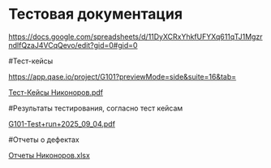 # Тестовая документация

https://docs.google.com/spreadsheets/d/11DyXCRxYhkfUFYXq611qTJ1MgzrndlfQzaJ4VCqQevo/edit?gid=0#gid=0


#Тест-кейсы

https://app.qase.io/project/G101?previewMode=side&suite=16&tab=

[Тест-Кейсы Никоноров.pdf](https://github.com/user-attachments/files/22068086/-.pdf)

#Результаты тестирования, согласно тест кейсам 

[G101-Test+run+2025_09_04.pdf](https://github.com/user-attachments/files/22187869/G101-Test%2Brun%2B2025_09_04.pdf)

#Отчеты о дефектах

[Отчеты Никоноров.xlsx](https://github.com/user-attachments/files/22187870/default.xlsx)

